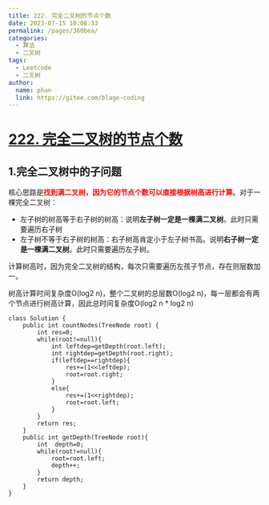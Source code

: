 ```yaml
---
title: 222. 完全二叉树的节点个数
date: 2023-07-15 10:08:33
permalink: /pages/360bea/
categories:
  - 算法
  - 二叉树
tags:
  - Leetcode
  - 二叉树
author: 
  name: phan
  link: https://gitee.com/blage-coding
---
```

# [222. 完全二叉树的节点个数](https://leetcode.cn/problems/count-complete-tree-nodes/)

## 1.完全二叉树中的子问题

核心思路是<font color="red">**找到满二叉树，因为它的节点个数可以直接根据树高进行计算**</font>。对于一棵完全二叉树：

- 左子树的树高等于右子树的树高：说明**左子树一定是一棵满二叉树**。此时只需要遍历右子树
- 左子树不等于右子树的树高：右子树高肯定小于左子树书高。说明**右子树一定是一棵满二叉树**。此时只需要遍历左子树。

计算树高时，因为完全二叉树的结构，每次只需要遍历左孩子节点，存在则层数加一。

树高计算时间复杂度O(log2 n)，整个二叉树的总层数O(log2 n)，每一层都会有两个节点进行树高计算，因此总时间复杂度O(log2 n * log2 n)

```jade
class Solution {
    public int countNodes(TreeNode root) {
        int res=0;
        while(root!=null){
            int leftdep=getDepth(root.left);
            int rightdep=getDepth(root.right);
            if(leftdep==rightdep){
                res+=(1<<leftdep);
                root=root.right;
            }
            else{
                res+=(1<<rightdep);
                root=root.left;
            }
        }
        return res;
    }
    public int getDepth(TreeNode root){
        int  depth=0;
        while(root!=null){
            root=root.left;
            depth++;
        }
        return depth;
    }
}
```

